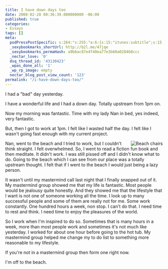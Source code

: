 ```yaml
---
title: I have down days too
date: 2008-02-28 00:36:39.000000000 -06:00
published: true
categories:
- Essays
tags: []
meta:
  podPressPostSpecific: s:264:"s:255:"a:6:{s:15:"itunes:subtitle";s:15:"##PostExcerpt##";s:14:"itunes:summary";s:15:"##PostExcerpt##";s:15:"itunes:keywords";s:17:"##WordPressCats##";s:13:"itunes:author";s:10:"##Global##";s:15:"itunes:explicit";s:7:"Default";s:12:"itunes:block";s:7:"Default";}";";
  _sexybookmarks_shortUrl: http://b2l.me/47jqe
  _sexybookmarks_permaHash: a9b6ac87e4f40ea77e3b60a028468ccc
  _nectar_love: '0'
  dsq_thread_id: '43130423'
  _wpas_done_all: '1'
  _wp_rp_image: empty
  nectar_blog_post_view_count: '123'
permalink: "/i-have-down-days-too/"
---
```

I had a "bad" day yesterday.

I have a wonderful life and I had a down day.  Totally upstream from 1pm on.

Now my morning was fantastic.  Time with my lady Nan in bed, yes indeed, very fantastic.

But, then I got to work at 1pm.  I felt like I wasted half the day.  I felt like I  wasn't going fast enough with my current project.

<img src="{{ site.baseurl }}/posts/2008/02/beach-1.jpg" alt="Beach chairs" align="right" />Nan, went to the beach and I tried to work, but I couldn't think straight.  I felt overwhelmed.   So, I went to read a fiction fun book and then meditate.  It didn't work.  I was still pissed off and I didn't know what to do.  Going to the beach which I can see from our place was a totally upstream thought.  I felt that if I went to the beach I would just being a lazy person.

It wasn't until my mastermind call last night that I finally snapped out of it.  My mastermind group showed me that my life is fantastic.  Most people would be jealousy quite honestly.  And they showed me that the lifestyle that I want is not one of someone working all the time.  I look up to many successful people and some of them are really not for me.  Some work constantly.  One hundred hours a week, non stop.  I can't do that.  I need time to rest and think.  I need time to enjoy the pleasures of the world.

So I work when I'm inspired to do so.  Sometimes that is many hours in a week, more than most people work and sometimes it's not much like yesterday.  I worked for about one hour before going to the hot tub.  My mastermind group helped me change my to do list to something more reasonable to my lifestyle.

If you're not in a mastermind group then form one right now.

I'm off to the beach.</p>
